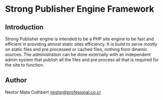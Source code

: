 # Strong Publisher Engine Framework

## Introduction
Strong Publisher engine is intended to be a PHP site engine to be fast and
efficient in providing almost static sites efficiency.
It is build to serve mostly on static files and pre processed or cached files,
nothing from dinamic sources.
The administration can be done externally with an independent admin system that
publish all the files and pre process all that is required for the site to
function.

## Author
Nestor Mata Cuthbert <nestor@profesional.co.cr>
